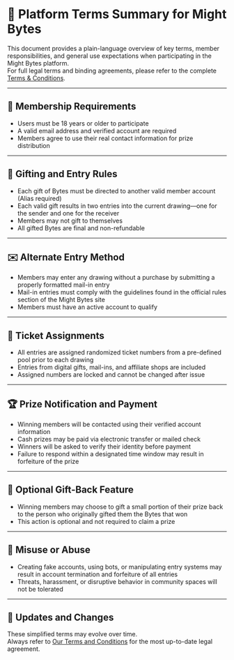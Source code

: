 # 📜 Platform Terms Summary for Might Bytes

This document provides a plain-language overview of key terms, member responsibilities, and general use expectations when participating in the Might Bytes platform.  
For full legal terms and binding agreements, please refer to the complete [Terms & Conditions](https://www.mightbytes.com/terms).

---

## 👥 Membership Requirements

- Users must be 18 years or older to participate  
- A valid email address and verified account are required  
- Members agree to use their real contact information for prize distribution

---

## 🎁 Gifting and Entry Rules

- Each gift of Bytes must be directed to another valid member account (Alias required)  
- Each valid gift results in two entries into the current drawing—one for the sender and one for the receiver  
- Members may not gift to themselves  
- All gifted Bytes are final and non-refundable

---

## ✉️ Alternate Entry Method

- Members may enter any drawing without a purchase by submitting a properly formatted mail-in entry  
- Mail-in entries must comply with the guidelines found in the official rules section of the Might Bytes site  
- Members must have an active account to qualify

---

## 🧾 Ticket Assignments

- All entries are assigned randomized ticket numbers from a pre-defined pool prior to each drawing  
- Entries from digital gifts, mail-ins, and affiliate shops are included  
- Assigned numbers are locked and cannot be changed after issue

---

## 🏆 Prize Notification and Payment

- Winning members will be contacted using their verified account information  
- Cash prizes may be paid via electronic transfer or mailed check  
- Winners will be asked to verify their identity before payment  
- Failure to respond within a designated time window may result in forfeiture of the prize

---

## 🔁 Optional Gift-Back Feature

- Winning members may choose to gift a small portion of their prize back to the person who originally gifted them the Bytes that won  
- This action is optional and not required to claim a prize

---

## 📵 Misuse or Abuse

- Creating fake accounts, using bots, or manipulating entry systems may result in account termination and forfeiture of all entries  
- Threats, harassment, or disruptive behavior in community spaces will not be tolerated

---

## 📌 Updates and Changes

These simplified terms may evolve over time.  
Always refer to [Our Terms and Conditions](https://www.mightbytes.com/terms) for the most up-to-date legal agreement.
